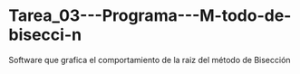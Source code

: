# Tarea_03---Programa---M-todo-de-bisecci-n
Software que grafica el comportamiento de la raiz del método de Bisección
